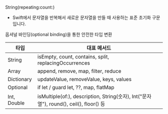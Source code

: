 String(repeating:count:)
- Swift에서 문자열을 반복해서 새로운 문자열을 만들 때 사용하는 표준 초기화 구문입니다.

옵셔널 바인딩(optional binding)을 통한 안전한 타입 변환

| **타입**      | **대표 메서드**                                                                       |
| ----------- | -------------------------------------------------------------------------------- |
| String      | isEmpty, count, contains, split, replacingOccurrences                            |
| Array       | append, remove, map, filter, reduce                                              |
| Dictionary  | updateValue, removeValue, keys, values                                           |
| Optional    | if let / guard let, ??, map, flatMap                                             |
| Int, Double | isMultiple(of:), description, String(숫자), Int("문자열"), round(), ceil(), floor() 등 |
